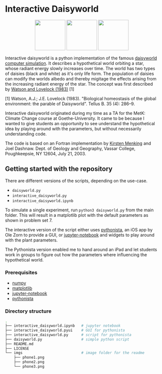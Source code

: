 # Interactive Daisyworld

<p align="center">
  <img src="https://raw.githubusercontent.com/mrernst/daisyworld/main/imgs/phone1.png" width="100">
  <img src="https://raw.githubusercontent.com/mrernst/daisyworld/main/imgs/phone2.png" width="100">
  <img src="https://raw.githubusercontent.com/mrernst/daisyworld/main/imgs/phone3.png" width="100">
  

Interactive daisyworld is a python implementation of the famous [daisyworld computer simulation](https://en.wikipedia.org/wiki/Daisyworld). It describes a hypothetical world orbiting a star, whose radiant energy slowly increases over time. The world has two types of daisies (black and white) as it's only life form. The population of daisies can modify the worlds albedo and thereby migitage the effects arising from the increasing radiant energy of the star. The concept was first described by [Watson and Lovelock (1983)](https://doi.org/10.1111%2Fj.1600-0889.1983.tb00031.x) [1]

[1] Watson, A.J.; J.E. Lovelock (1983). "Biological homeostasis of the global environment: the parable of Daisyworld". Tellus B. 35 (4): 286–9.

Interactive daisyworld originated during my time as a TA for the MetK: Climate Change course at Goethe-University. It came to be because I wanted to give students an opportunity to see understand the hypothetical idea by playing around with the parameters, but without necessarily understanding code.

The code is based on an Fortran implementation by [Kirsten Menking](https://serc.carleton.edu/quantskills/activities/daisyworld_lab.html) and Joel Dashnaw.
Dept. of Geology and  Geography, Vassar College, Poughkeepsie, NY  12604, July 21, 2003.

## Getting started with the repository

There are different versions of the scripts, depending on the use-case. 

*  `daisyworld.py`
*  `interactive_daisyworld.py`
*  `interactive_daisyworld.ipynb`



To simulate a single experiment, run `python3 daisyworld.py` from the main folder. This will result in a matplotlib plot with the default parameters as shown in problem set 7.

The interactive version of the script either uses [pythonista](https://omz-software.com/pythonista/), an iOS app by Ole Zorn to provide a GUI, or [jupyter-notebook](https://jupyter.org) and widgets to play around with the plant parameters.

The Pythonista version enabled me to hand around an iPad and let students work in groups to figure out how the parameters where influencing the hypothetical world.


### Prerequisites

* [numpy](http://www.numpy.org/)
* [matplotlib](https://matplotlib.org/)
* [jupyter-notebook](https://jupyter.org)
* [pythonista](https://omz-software.com/pythonista/)


### Directory structure

```bash
.
├── interactive_daisyworld.ipynb   # jupyter notebook
├── interactive_daisyworld.pyui    # GUI for pythonista
├── interactive_daisyworld.py      # script for pythonista
├── daisyworld.py                  # simple python script
├── README.md
├── LICENSE
└── imgs                           # image folder for the readme
    ├── phone1.png
    ├── phone2.png
    └── phone3.png
```
